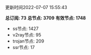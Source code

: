 更新时间2022-07-07 15:55:43

**总订阅: 73**
**总节点: 3709**
**有效节点: 1748**
- ss节点: 1427
- v2ray节点: 95
- trojan节点: 209
- ssr节点: 17
